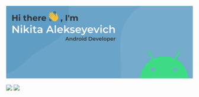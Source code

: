 ![alt text](assets/bg.svg "Title")

![](http://github-profile-summary-cards.vercel.app/api/cards/stats?username=murlod1n&theme=zenburn)
![](http://github-profile-summary-cards.vercel.app/api/cards/repos-per-language?username=murlod1n&theme=vue)
  
  



